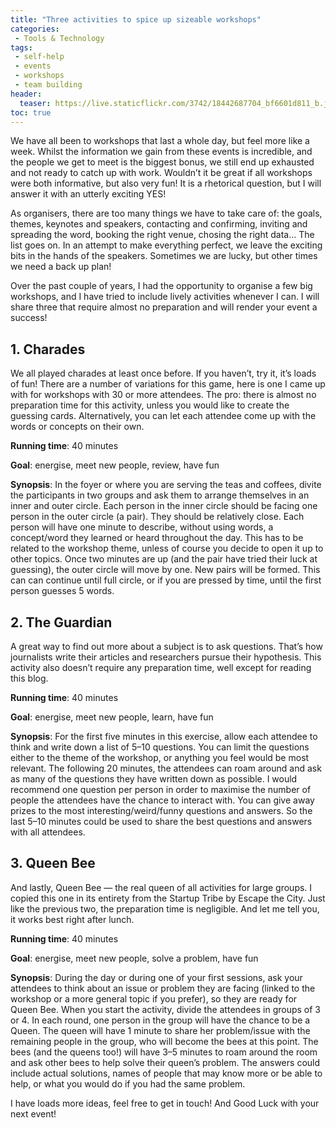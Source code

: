 ```yaml
---
title: "Three activities to spice up sizeable workshops"
categories:
 - Tools & Technology
tags:
 - self-help
 - events
 - workshops
 - team building
header:
  teaser: https://live.staticflickr.com/3742/18442687704_bf6601d811_b.jpg
toc: true
---  
```


We have all been to workshops that last a whole day, but feel more like a week. Whilst the information we gain from these events is incredible, and the people we get to meet is the biggest bonus, we still end up exhausted and not ready to catch up with work. Wouldn’t it be great if all workshops were both informative, but also very fun! It is a rhetorical question, but I will answer it with an utterly exciting YES!

As organisers, there are too many things we have to take care of: the goals, themes, keynotes and speakers, contacting and confirming, inviting and spreading the word, booking the right venue, chosing the right data… The list goes on. In an attempt to make everything perfect, we leave the exciting bits in the hands of the speakers. Sometimes we are lucky, but other times we need a back up plan!

Over the past couple of years, I had the opportunity to organise a few big workshops, and I have tried to include lively activities whenever I can. I will share three that require almost no preparation and will render your event a success!

## 1. Charades

We all played charades at least once before. If you haven’t, try it, it’s loads of fun! There are a number of variations for this game, here is one I came up with for workshops with 30 or more attendees. The pro: there is almost no preparation time for this activity, unless you would like to create the guessing cards. Alternatively, you can let each attendee come up with the words or concepts on their own.

**Running time**: 40 minutes

**Goal**: energise, meet new people, review, have fun

**Synopsis**: In the foyer or where you are serving the teas and coffees, divite the participants in two groups and ask them to arrange themselves in an inner and outer circle. Each person in the inner circle should be facing one person in the outer circle (a pair). They should be relatively close. Each person will have one minute to describe, without using words, a concept/word they learned or heard throughout the day. This has to be related to the workshop theme, unless of course you decide to open it up to other topics. Once two minutes are up (and the pair have tried their luck at guessing), the outer circle will move by one. New pairs will be formed. This can can continue until full circle, or if you are pressed by time, until the first person guesses 5 words.

## 2. The Guardian

A great way to find out more about a subject is to ask questions. That’s how journalists write their articles and researchers pursue their hypothesis. This activity also doesn’t require any preparation time, well except for reading this blog.

**Running time**: 40 minutes

**Goal**: energise, meet new people, learn, have fun

**Synopsis**: For the first five minutes in this exercise, allow each attendee to think and write down a list of 5–10 questions. You can limit the questions either to the theme of the workshop, or anything you feel would be most relevant. The following 20 minutes, the attendees can roam around and ask as many of the questions they have written down as possible. I would recommend one question per person in order to maximise the number of people the attendees have the chance to interact with. You can give away prizes to the most interesting/weird/funny questions and answers. So the last 5–10 minutes could be used to share the best questions and answers with all attendees.

## 3. Queen Bee

And lastly, Queen Bee — the real queen of all activities for large groups. I copied this one in its entirety from the Startup Tribe by Escape the City. Just like the previous two, the preparation time is negligible. And let me tell you, it works best right after lunch.

**Running time**: 40 minutes

**Goal**: energise, meet new people, solve a problem, have fun

**Synopsis**: During the day or during one of your first sessions, ask your attendees to think about an issue or problem they are facing (linked to the workshop or a more general topic if you prefer), so they are ready for Queen Bee. When you start the activity, divide the attendees in groups of 3 or 4. In each round, one person in the group will have the chance to be a Queen. The queen will have 1 minute to share her problem/issue with the remaining people in the group, who will become the bees at this point. The bees (and the queens too!) will have 3–5 minutes to roam around the room and ask other bees to help solve their queen’s problem. The answers could include actual solutions, names of people that may know more or be able to help, or what you would do if you had the same problem.

I have loads more ideas, feel free to get in touch! And Good Luck with your next event!